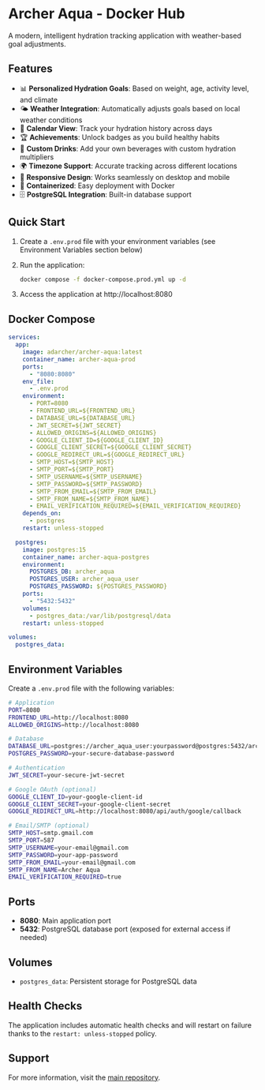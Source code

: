 # Archer Aqua - Docker Hub

A modern, intelligent hydration tracking application with weather-based goal adjustments.

## Features

- 📊 **Personalized Hydration Goals**: Based on weight, age, activity level, and climate
- 🌤️ **Weather Integration**: Automatically adjusts goals based on local weather conditions
- 📅 **Calendar View**: Track your hydration history across days
- 🏆 **Achievements**: Unlock badges as you build healthy habits
- 🥤 **Custom Drinks**: Add your own beverages with custom hydration multipliers
- 🌍 **Timezone Support**: Accurate tracking across different locations
- 📱 **Responsive Design**: Works seamlessly on desktop and mobile
- 🐳 **Containerized**: Easy deployment with Docker
- 🗄️ **PostgreSQL Integration**: Built-in database support

## Quick Start

1. Create a `.env.prod` file with your environment variables (see Environment Variables section below)

2. Run the application:
   ```bash
   docker compose -f docker-compose.prod.yml up -d
   ```

3. Access the application at http://localhost:8080

## Docker Compose

```yaml
services:
  app:
    image: adarcher/archer-aqua:latest
    container_name: archer-aqua-prod
    ports:
      - "8080:8080"
    env_file:
      - .env.prod
    environment:
      - PORT=8080
      - FRONTEND_URL=${FRONTEND_URL}
      - DATABASE_URL=${DATABASE_URL}
      - JWT_SECRET=${JWT_SECRET}
      - ALLOWED_ORIGINS=${ALLOWED_ORIGINS}
      - GOOGLE_CLIENT_ID=${GOOGLE_CLIENT_ID}
      - GOOGLE_CLIENT_SECRET=${GOOGLE_CLIENT_SECRET}
      - GOOGLE_REDIRECT_URL=${GOOGLE_REDIRECT_URL}
      - SMTP_HOST=${SMTP_HOST}
      - SMTP_PORT=${SMTP_PORT}
      - SMTP_USERNAME=${SMTP_USERNAME}
      - SMTP_PASSWORD=${SMTP_PASSWORD}
      - SMTP_FROM_EMAIL=${SMTP_FROM_EMAIL}
      - SMTP_FROM_NAME=${SMTP_FROM_NAME}
      - EMAIL_VERIFICATION_REQUIRED=${EMAIL_VERIFICATION_REQUIRED}
    depends_on:
      - postgres
    restart: unless-stopped

  postgres:
    image: postgres:15
    container_name: archer-aqua-postgres
    environment:
      POSTGRES_DB: archer_aqua
      POSTGRES_USER: archer_aqua_user
      POSTGRES_PASSWORD: ${POSTGRES_PASSWORD}
    ports:
      - "5432:5432"
    volumes:
      - postgres_data:/var/lib/postgresql/data
    restart: unless-stopped

volumes:
  postgres_data:
```

## Environment Variables

Create a `.env.prod` file with the following variables:

```bash
# Application
PORT=8080
FRONTEND_URL=http://localhost:8080
ALLOWED_ORIGINS=http://localhost:8080

# Database
DATABASE_URL=postgres://archer_aqua_user:yourpassword@postgres:5432/archer_aqua?sslmode=disable
POSTGRES_PASSWORD=your-secure-database-password

# Authentication
JWT_SECRET=your-secure-jwt-secret

# Google OAuth (optional)
GOOGLE_CLIENT_ID=your-google-client-id
GOOGLE_CLIENT_SECRET=your-google-client-secret
GOOGLE_REDIRECT_URL=http://localhost:8080/api/auth/google/callback

# Email/SMTP (optional)
SMTP_HOST=smtp.gmail.com
SMTP_PORT=587
SMTP_USERNAME=your-email@gmail.com
SMTP_PASSWORD=your-app-password
SMTP_FROM_EMAIL=your-email@gmail.com
SMTP_FROM_NAME=Archer Aqua
EMAIL_VERIFICATION_REQUIRED=true
```

## Ports

- **8080**: Main application port
- **5432**: PostgreSQL database port (exposed for external access if needed)

## Volumes

- `postgres_data`: Persistent storage for PostgreSQL data

## Health Checks

The application includes automatic health checks and will restart on failure thanks to the `restart: unless-stopped` policy.

## Support

For more information, visit the [main repository](https://github.com/AD-Archer/archer-aqua).